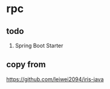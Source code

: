 # rpc 

## todo 

1. Spring Boot Starter 






## copy from 
https://github.com/leiwei2094/iris-java
